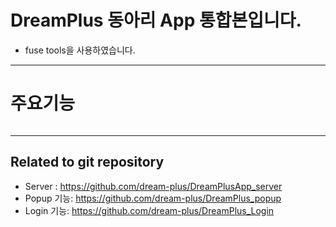 # DreamPlus 동아리 App 통합본입니다.

* fuse tools을 사용하였습니다.

* * * 

# 주요기능
```

```

* * *

## Related to git repository

* Server : https://github.com/dream-plus/DreamPlusApp_server
* Popup 기능: https://github.com/dream-plus/DreamPlus_popup
* Login 기능: https://github.com/dream-plus/DreamPlus_Login

